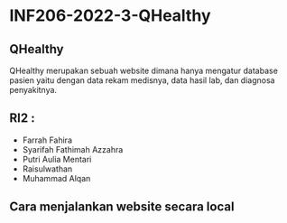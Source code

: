 # INF206-2022-3-QHealthy

## QHealthy
  QHealthy merupakan sebuah website dimana hanya mengatur database pasien yaitu dengan data rekam medisnya, data hasil lab, dan diagnosa penyakitnya.
  
## RI2 :
- Farrah Fahira
- Syarifah Fathimah Azzahra
- Putri Aulia Mentari
- Raisulwathan
- Muhammad Alqan

## Cara menjalankan website secara local
